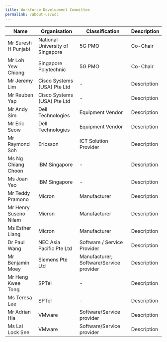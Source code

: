 ```yaml
---
title: Workforce Development Committee
permalink: /about-us/wdc
---
```

| Name | Organisation | Classification | Description |
| -------- | -------- | -------- |-------- |
|Mr Suresh H Punjabi     |National University of Singapore     | 5G PMO   |Co-Chair   |
|Mr Loh Yew Chiong     |Singapore Polytechnic     | 5G PMO   |Co-Chair   |
|Mr Jeremy Lim     |Cisco Systems (USA) Pte Ltd     |  -    |Description   |
|Mr Reuben Yap     | Cisco Systems (USA) Pte Ltd     |  -    |Description   |
|Mr Andy Sim     |Dell Technologies     | Equipment Vendor   |Description   |
|Mr Eric Seow     |Dell Technologies     | Equipment Vendor   |Description   |
|Mr Raymond Soh     | Ericsson | ICT Solution Provider|Description   |
|Ms Ng Chiang Choon |IBM Singapore     |  -    |Description   |
|Ms Joan Yeo| IBM Singapore     |  -    |Description   |
|Mr Teddy Pramono     | Micron | Manufacturer |Description   |
|Mr Henry Suseno Nilam     | Micron | Manufacturer |Description   |
|Ms Esther Liang | Micron | Manufacturer |Description   |
|Dr Paul Wang     | NEC Asia Pacific Pte Ltd | Software / Service Provider |Description   |
|Mr Benjamin Moey     | Siemens Pte Ltd | Manufacturer; Software/Service provider |Description   |
|Mr Heng Kwee Tong     |SPTel     |  -    |Description   |
|Ms Teresa Lee |SPTel     |  -    |Description   |
|Mr Adrian Hia     |VMware | Software/Service provider |Description   |
|Ms Lai Lock See| VMware | Software/Service provider |Description   |
